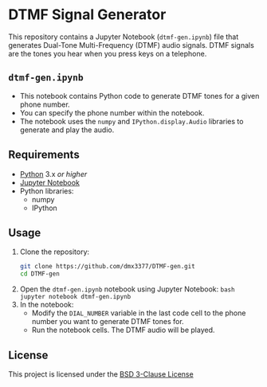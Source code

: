 # DTMF Signal Generator

This repository contains a Jupyter Notebook (`dtmf-gen.ipynb`) file that generates Dual-Tone Multi-Frequency (DTMF) audio signals. DTMF signals are the tones you hear when you press keys on a telephone.

##  `dtmf-gen.ipynb`

* This notebook contains Python code to generate DTMF tones for a given phone number.
* You can specify the phone number within the notebook.
* The notebook uses the  `numpy`  and  `IPython.display.Audio`  libraries to generate and play the audio.

##  Requirements

* [Python](https://www.python.org/) 3.x *or higher*
* [Jupyter Notebook](https://jupyter.org/)
* Python libraries:
    * numpy
    * IPython

##  Usage

1.  Clone the repository:
    ```bash
    git clone https://github.com/dmx3377/DTMF-gen.git
    cd DTMF-gen
    ```
2.  Open the  `dtmf-gen.ipynb`  notebook using Jupyter Notebook:
    `bash
    jupyter notebook dtmf-gen.ipynb
    `
3.  In the notebook:
    * Modify the  `DIAL_NUMBER`  variable in the last code cell to the phone number you want to generate DTMF tones for.
    * Run the notebook cells. The DTMF audio will be played.

##  License

This project is licensed under the [BSD 3-Clause License](LICENSE)
